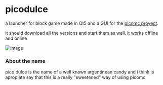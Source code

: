 
# picodulce

a launcher for block game made in Qt5 and a GUI for the [picomc proyect](https://github.com/sammko/picomc).

it should download all the versions and start them as well. it works offline and online

![image](https://github.com/nixietab/picodulce/assets/75538775/418066e2-c78f-4c50-8c5d-98ee742db58d)

### About the name

pico dulce is the name of a well known argentinean candy and i think is apropiate say that this is a really "sweetened" way of using picomc
